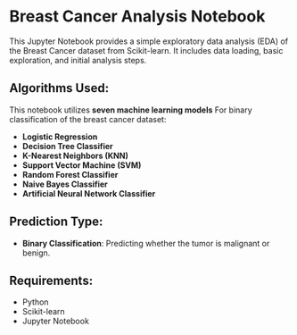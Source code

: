 # Breast Cancer Analysis Notebook

This Jupyter Notebook provides a simple exploratory data analysis (EDA) of the Breast Cancer dataset from Scikit-learn. It includes data loading, basic exploration, and initial analysis steps.

## Algorithms Used:

This notebook utilizes **seven machine learning models** For binary classification of the breast cancer dataset:

- **Logistic Regression**
- **Decision Tree Classifier** 
- **K-Nearest Neighbors (KNN)**
- **Support Vector Machine (SVM)**
- **Random Forest Classifier**
- **Naive Bayes Classifier**
- **Artificial Neural Network Classifier**

## Prediction Type:

- **Binary Classification**: Predicting whether the tumor is malignant or benign.

## Requirements:

- Python
- Scikit-learn
- Jupyter Notebook

